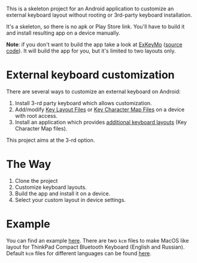 This is a skeleton project for an Android application to customize an external keyboard layout without rooting or 3rd-party keyboard installation.

It's a skeleton, so there is no apk or Play Store link. You'll have to build it and install resulting app on a device manually.

**Note**: if you don't want to build the app take a look at [ExKeyMo](https://exkeymo.herokuapp.com/) ([source code](https://github.com/ris58h/exkeymo-web)). It will build the app for you, but it's limited to two layouts only.

# External keyboard customization
There are several ways to customize an external keyboard on Android:
1. Install 3-rd party keyboard which allows customization.
2. Add/modify [Key Layout Files](https://source.android.com/devices/input/key-layout-files) or [Key Character Map Files](https://source.android.com/devices/input/key-character-map-files) on a device with root access.
3. Install an application which provides [additional keyboard layouts](https://developer.android.com/reference/android/hardware/input/InputManager#ACTION_QUERY_KEYBOARD_LAYOUTS) (Key Character Map files).

This project aims at the 3-rd option.

# The Way
1. Clone the project
2. Customize keyboard layouts.
3. Build the app and install it on a device.
4. Select your custom layout in device settings.

# Example
You can find an example [here](https://github.com/ris58h/custom-keyboard-layout/tree/Vendor_17ef_Product_6048/app/src/main/res/raw). There are two ```kcm``` files to make MacOS like layout for ThinkPad Compact Bluetooth Keyboard (English and Russian). Default ```kcm``` files for different languages can be found [here](https://android.googlesource.com/platform/frameworks/base/+/master/packages/InputDevices/res/raw).
